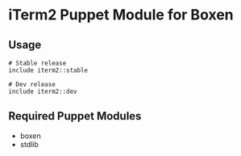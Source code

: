 # iTerm2 Puppet Module for Boxen

## Usage

```puppet
# Stable release
include iterm2::stable

# Dev release
include iterm2::dev
```

## Required Puppet Modules

* boxen
* stdlib

